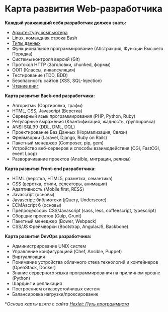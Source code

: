 # Карта развития Web-разработчика

**Каждый уважающий себя разработчик должен знать:**
- [Архитектуру компьютера](architecture.md)
- [Linux, командная строка Bash](linux.md)
- [Типы данных](data_types.md)
- Функциональное программирование (Абстракция, Функции Высшего Порядка)
- Системы контроля версий (Git)
- Протокол HTTP (Заголовки, chunked, формы)
- ООП (Классы, инкапсуляция)
- Тестирование (TDD, BDD)
- Безопасность сайтов (XSS, SQL-Injection)
- [Чтение книг](books.md)


**Карта развития Back-end разработчика:**
- Алгоритмы (Сортировка, графы)
- HTML, CSS, Javascript (Верстка)
- Серверный язык программирования (PHP, Python, Ruby)
- Регулярные выражения (Квантификация, жадность, группировка)
- ANSI SQL99 (DDL, DML, DQL)
- Проектирование Баз Данных (Нормализация, Связи)
- Фреймворки (Laravel, Django, Ruby on Rails)
- Пакетный менеджер (Composer, pip, gem)
- Устройство веб-серверов и способы взаимодействия (CGI, FastCGI, event Loop)
- Разворачивание проектов (Ansible, миграции, релизы)


**Карта развития Front-end разработчика:**
- HTML (верстка, HTML5, разметка, семантика)
- CSS (верстка, стили, селекторы, анимации)
- Адаптивность (Mobile first, RESS)
- Javascript (основы)
- Javascript: библиотеки (jQuery, Underscore)
- ECMAscript 6 (основы)
- Препроцессоры CSS/Javascript (sass, less, coffeescript, typescript)
- Сборщик проектов (Gulp, Grunt)
- Пакетный менеджер (Bower, Webpack)
- CSS/JS Фреймворки (Bootstrap, AngularJS, Backbone)


**Карта развития DevOps разработчика:**
- Администрирование UNIX систем
- Управление конфигурацией (Chef, Ansible, Puppet)
- Виртуализация
- Понимание устройства облачного стека технологий и контейнеров (OpenStack, Docker)
- Знание серверного языка программирования на приличном уровне (Python)
- Шардинг и репликация
- Построением отказоустойчивых систем
- Балансировка нагрузки/проксирование

**Основа карты взята с сайта [Hexlet: Путь программиста](https://map.hexlet.io/)*
